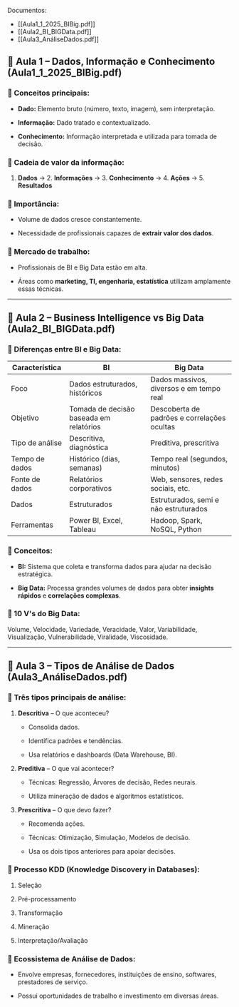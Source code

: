 Documentos:
- [[Aula1_1_2025_BIBig.pdf]]
- [[Aula2_BI_BIGData.pdf]]
- [[Aula3_AnáliseDados.pdf]]

## 📘 **Aula 1 – Dados, Informação e Conhecimento (Aula1_1_2025_BIBig.pdf)**

### 🔹 Conceitos principais:

- **Dado:** Elemento bruto (número, texto, imagem), sem interpretação.
    
- **Informação:** Dado tratado e contextualizado.
    
- **Conhecimento:** Informação interpretada e utilizada para tomada de decisão.
    

### 🔹 Cadeia de valor da informação:

1. **Dados** → 2. **Informações** → 3. **Conhecimento** → 4. **Ações** → 5. **Resultados**
    

### 🔹 Importância:

- Volume de dados cresce constantemente.
    
- Necessidade de profissionais capazes de **extrair valor dos dados**.
    

### 🔹 Mercado de trabalho:

- Profissionais de BI e Big Data estão em alta.
    
- Áreas como **marketing, TI, engenharia, estatística** utilizam amplamente essas técnicas.
    

---

## 📗 **Aula 2 – Business Intelligence vs Big Data (Aula2_BI_BIGData.pdf)**

### 🔹 Diferenças entre BI e Big Data:

|Característica|BI|Big Data|
|---|---|---|
|Foco|Dados estruturados, históricos|Dados massivos, diversos e em tempo real|
|Objetivo|Tomada de decisão baseada em relatórios|Descoberta de padrões e correlações ocultas|
|Tipo de análise|Descritiva, diagnóstica|Preditiva, prescritiva|
|Tempo de dados|Histórico (dias, semanas)|Tempo real (segundos, minutos)|
|Fonte de dados|Relatórios corporativos|Web, sensores, redes sociais, etc.|
|Dados|Estruturados|Estruturados, semi e não estruturados|
|Ferramentas|Power BI, Excel, Tableau|Hadoop, Spark, NoSQL, Python|

### 🔹 Conceitos:

- **BI:** Sistema que coleta e transforma dados para ajudar na decisão estratégica.
    
- **Big Data:** Processa grandes volumes de dados para obter **insights rápidos** e **correlações complexas**.
    

### 🔹 10 V's do Big Data:

Volume, Velocidade, Variedade, Veracidade, Valor, Variabilidade, Visualização, Vulnerabilidade, Viralidade, Viscosidade.

---

## 📙 **Aula 3 – Tipos de Análise de Dados (Aula3_AnáliseDados.pdf)**

### 🔹 Três tipos principais de análise:

1. **Descritiva** – O que aconteceu?
    
    - Consolida dados.
        
    - Identifica padrões e tendências.
        
    - Usa relatórios e dashboards (Data Warehouse, BI).
        
2. **Preditiva** – O que vai acontecer?
    
    - Técnicas: Regressão, Árvores de decisão, Redes neurais.
        
    - Utiliza mineração de dados e algoritmos estatísticos.
        
3. **Prescritiva** – O que devo fazer?
    
    - Recomenda ações.
        
    - Técnicas: Otimização, Simulação, Modelos de decisão.
        
    - Usa os dois tipos anteriores para apoiar decisões.
        

### 🔹 Processo KDD (Knowledge Discovery in Databases):

1. Seleção
    
2. Pré-processamento
    
3. Transformação
    
4. Mineração
    
5. Interpretação/Avaliação
    

### 🔹 Ecossistema de Análise de Dados:

- Envolve empresas, fornecedores, instituições de ensino, softwares, prestadores de serviço.
    
- Possui oportunidades de trabalho e investimento em diversas áreas.
    
